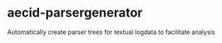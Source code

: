 # aecid-parsergenerator
Automatically create parser trees for textual logdata to facilitate analysis

